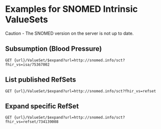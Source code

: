 # Examples for SNOMED Intrinsic ValueSets

Caution - The SNOMED version on the server is not up to date.

## Subsumption (Blood Pressure)

```HTTP
GET {url}/ValueSet/$expand?url=http://snomed.info/sct?fhir_vs=isa/75367002
```

## List published RefSets

```HTTP
GET {url}/ValueSet/$expand?url=http://snomed.info/sct?fhir_vs=refset
```


## Expand specific RefSet

```HTTP
GET {url}/ValueSet/$expand?url=http://snomed.info/sct?fhir_vs=refset/734139008
```
